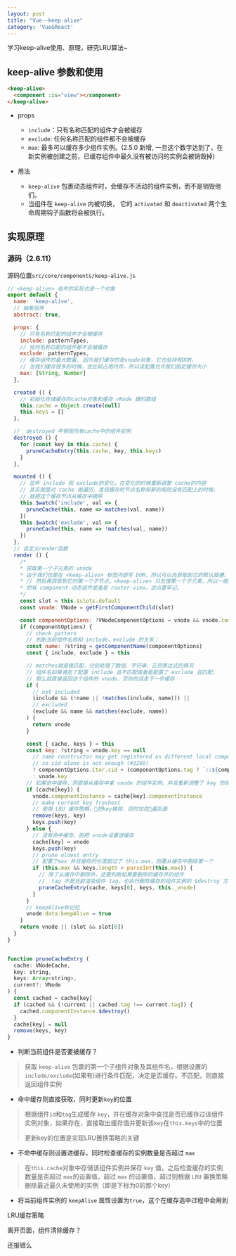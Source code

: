 ```yaml
---
layout: post
title: "Vue-—keep-alive"
category: 'Vue&React'
---
```


学习keep-alive使用、原理，研究LRU算法~

## keep-alive 参数和使用

```html
<keep-alive>
  <component :is="view"></component>
</keep-alive>
```

* props
    + ```include```：只有名称匹配的组件才会被缓存
    + ```exclude```: 任何名称匹配的组件都不会被缓存
    + ```max```: 最多可以缓存多少组件实例。(2.5.0 新增, 一旦这个数字达到了，在新实例被创建之前，已缓存组件中最久没有被访问的实例会被销毁掉)

* 用法
    + ```keep-alive``` 包裹动态组件时，会缓存不活动的组件实例，而不是销毁他们。
    + 当组件在  ```keep-alive``` 内被切换， 它的 ```activated``` 和 ```deactivated``` 两个生命周期钩子函数将会被执行。

## 实现原理

### 源码（2.6.11）

源码位置```src/core/components/keep-alive.js```

```javascript
// <keep-alive> 组件的实现也是一个对象
export default {
  name: 'keep-alive',
  // 抽象组件
  abstract: true,

  props: {
    // 只有名称匹配的组件才会被缓存
    include: patternTypes,
    // 任何名称匹配的组件都不会被缓存
    exclude: patternTypes,
    // 缓存组件的最大数量, 因为我们缓存的是vnode对象，它也会持有DOM，
    // 当我们缓存很多的时候，会比较占用内存，所以该配置允许我们指定缓存大小
    max: [String, Number]
  },

  created () {
    // 初始化存储缓存的cache对象和缓存 vNode 键的数组
    this.cache = Object.create(null)
    this.keys = []
  },

  //  destroyed 中销毁所有cache中的组件实例
  destroyed () {
    for (const key in this.cache) {
      pruneCacheEntry(this.cache, key, this.keys)
    }
  },

  mounted () {
    // 监听 include 和 exclude的变化，在变化的时候重新调整 cache的内容
    // 其实就是对 cache 做遍历，发现缓存的节点名称和新的规则没有匹配上的时候，
    // 就把这个缓存节点从缓存中摘除
    this.$watch('include', val => {
      pruneCache(this, name => matches(val, name))
    })
    this.$watch('exclude', val => {
      pruneCache(this, name => !matches(val, name))
    })
  },
  // 自定义render函数
  render () {
    /*
    * 获取第一个子元素的 vnode
    * 由于我们也是在 <keep-alive> 标签内部写 DOM，所以可以先获取到它的默认插槽，
    * // 然后再获取到它的第一个子节点。<keep-alive> 只处理第一个子元素，所以一般和它搭配使用
    * 的有 component 动态组件或者是 router-view，这点要牢记。
    */
    const slot = this.$slots.default
    const vnode: VNode = getFirstComponentChild(slot)

    const componentOptions: ?VNodeComponentOptions = vnode && vnode.componentOptions
    if (componentOptions) {
      // check pattern
      // 判断当前组件名称和 include、exclude 的关系：
      const name: ?string = getComponentName(componentOptions)
      const { include, exclude } = this

      // matches就是做匹配，分别处理了数组、字符串、正则表达式的情况
      // 组件名如果满足了配置 include 且不匹配或者是配置了 exclude 且匹配，
      // 那么就直接返回这个组件的 vnode，否则的话走下一步缓存：
      if (
        // not included
        (include && (!name || !matches(include, name))) ||
        // excluded
        (exclude && name && matches(exclude, name))
      ) {
        return vnode
      }

      const { cache, keys } = this
      const key: ?string = vnode.key == null
        // same constructor may get registered as different local components
        // so cid alone is not enough (#3269)
        ? componentOptions.Ctor.cid + (componentOptions.tag ? `::${componentOptions.tag}` : '')
        : vnode.key
      // 如果命中缓存，则直接从缓存中拿 vnode 的组件实例，并且重新调整了 key 的顺序放在了最后一个
      if (cache[key]) {
        vnode.componentInstance = cache[key].componentInstance
        // make current key freshest
        // 使用 LRU 缓存策略，把key移除，同时加在最后面
        remove(keys, key)
        keys.push(key)
      } else {
        // 没有命中缓存，则把 vnode设置进缓存
        cache[key] = vnode
        keys.push(key)
        // prune oldest entry
        // 配置了max 并且缓存的长度超过了 this.max，则要从缓存中删除第一个
        if (this.max && keys.length > parseInt(this.max)) {
          // 除了从缓存中删除外，还要判断如果要删除的缓存并的组件
          //  tag 不是当前渲染组件 tag，也执行删除缓存的组件实例的 $destroy 方法。
          pruneCacheEntry(cache, keys[0], keys, this._vnode)
        }
      }
      // keepAlive标记位
      vnode.data.keepAlive = true
    }
    return vnode || (slot && slot[0])
  }
}


function pruneCacheEntry (
  cache: VNodeCache,
  key: string,
  keys: Array<string>,
  current?: VNode
) {
  const cached = cache[key]
  if (cached && (!current || cached.tag !== current.tag)) {
    cached.componentInstance.$destroy()
  }
  cache[key] = null
  remove(keys, key)
}
```

* 判断当前组件是否要被缓存？
> 获取 ```keep-alive``` 包裹的第一个子组件对象及其组件名，根据设置的 ```include/exclude```(如果有)进行条件匹配，决定是否缓存。不匹配，则直接返回组件实例
* 命中缓存则直接获取，同时更新```key```的位置
> 根据组件```id```和```tag```生成缓存 ```key```，并在缓存对象中查找是否已缓存过该组件实例对象，如果存在，直接取出缓存值并更新该```key```在```this.keys```中的位置
>
> 更新key的位置是实现LRU置换策略的关键
* 不命中缓存则设置进缓存，同时检查缓存的实例数量是否超过 ```max```
> 在```this.cache```对象中存储该组件实例并保存 ```key``` 值，之后检查缓存的实例数量是否超过 ```max```的设置值，超过 ```max``` 的设置值，超过则根据 ```LRU``` 置换策略删除最近最久未使用的实例（即是下标为0的那个key）
* 将当前组件实例的 ```keepAlive``` 属性设置为```true```，这个在缓存选中过程中会用到



LRU缓存策略

离开页面，组件清除缓存？

还报错么
